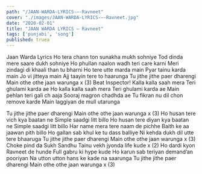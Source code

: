 ```yaml
---
path: "/JAAN-WARDA-LYRICS-–-Ravneet"
cover: "./images/JAAN-WARDA-LYRICS-–-Ravneet.jpg"
date: "2020-02-01"
title: "JAAN WARDA LYRICS – Ravneet"
tags: ['punjabi', 'song']
published: truea
---
```


Jaan Warda Lyrics
Ho tera chann ton sunakha mukh sohniye
Tod dinda mere saare dukh sohniye
Ho phullan naalon wadh teri care karni
Meri zindagi di khaali than tu bharni
Ho tere utte marda main
Pyar tainu karda main
Jo vi jitteya main
Ajj taayin tere to haarunga
Tu jithe jithe paer dharengi
Main othe othe jaan warunga x (3)
Beat Inspector!
Kalla kalla saah mera
Teri ghulami karda ae
Ho kalla kalla saah mera
Teri ghulami karda ae
Main pehlan teri gali ch aaja
Sooraj magron chadhda ae
Tu fikran nu dil chon remove karde
Main laggiyan de mull utarunga






Tu jithe jithe paer dharengi
Main othe othe jaan warunga x (3)
Ho husan tere vich kya baatan ne
Simple saadgi litt billo
Ho husan tere diyan kya baatan ne
Simple saadgi litt billo
Har name mera tere naam de pichhe
Baith ke aa jaawan pith billo
Ho gallan sab khul ke tu dass balliye
Ni kehda dukh dil utte tere bhaaruga
Tu jithe jithe paer dharengi
Main othe othe jaan warunga x (3)
Choke pind da Sukh Sandhu
Tainu vekh jyonda life kude x (2)
Ho dardi kyon Ravneet de hunde
Full gabru ki hype kude
Ho karun sab teriyan demand’an pooriyan
Na utton utton hans ke kade na saarunga
Tu jithe jithe paer dharengi
Main othe othe jaan warunga x (3)
